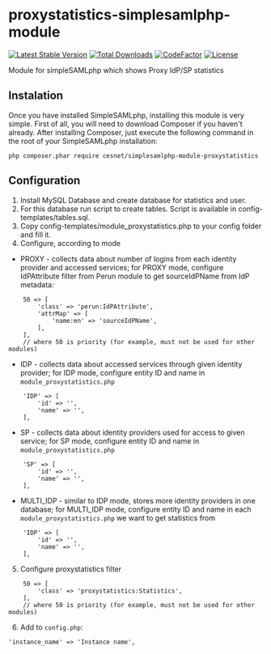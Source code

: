 # proxystatistics-simplesamlphp-module
[![Latest Stable Version](https://poser.pugx.org/cesnet/simplesamlphp-module-proxystatistics/v/stable)](https://packagist.org/packages/cesnet/simplesamlphp-module-proxystatistics)
[![Total Downloads](https://poser.pugx.org/cesnet/simplesamlphp-module-proxystatistics/downloads)](https://packagist.org/packages/cesnet/simplesamlphp-module-proxystatistics)
[![CodeFactor](https://www.codefactor.io/repository/github/cesnet/proxystatistics-simplesamlphp-module/badge)](https://www.codefactor.io/repository/github/cesnet/proxystatistics-simplesamlphp-module)
[![License](https://poser.pugx.org/cesnet/simplesamlphp-module-proxystatistics/license)](https://packagist.org/packages/cesnet/simplesamlphp-module-proxystatistics)

Module for simpleSAMLphp which shows Proxy IdP/SP statistics

## Instalation
Once you have installed SimpleSAMLphp, installing this module is very simple. First of all, you will need to download Composer if you haven't already. After installing Composer, just execute the following command in the root of your SimpleSAMLphp installation:

`php composer.phar require cesnet/simplesamlphp-module-proxystatistics`


## Configuration
1. Install MySQL Database and create database for statistics and user. 
2. For this database run script to create tables. Script is available in config-templates/tables.sql.
3. Copy config-templates/module_proxystatistics.php to your config folder and fill it.
4. Configure, according to mode

* PROXY - collects data about number of logins from each identity provider and accessed services; for PROXY mode, configure IdPAttribute filter from Perun module to get sourceIdPName from IdP metadata:
```
    50 => [
        'class' => 'perun:IdPAttribute',
        'attrMap' => [
            'name:en' => 'sourceIdPName',
        ],
    ],
    // where 50 is priority (for example, must not be used for other modules)
```
* IDP - collects data about accessed services through given identity provider; for IDP mode, configure entity ID and name in `module_proxystatistics.php`
```
    'IDP' => [
        'id' => '',
        'name' => '',
    ],
```
* SP - collects data about identity providers used for access to given service; for SP mode, configure entity ID and name in `module_proxystatistics.php`
```
    'SP' => [
        'id' => '',
        'name' => '',
    ],
```
* MULTI_IDP - similar to IDP mode, stores more identity providers in one database; for MULTI_IDP mode, configure entity ID and name in each `module_proxystatistics.php` we want to get statistics from
```
    'IDP' => [
        'id' => '',
        'name' => '',
    ],
```
5. Configure proxystatistics filter
```
    50 => [
        'class' => 'proxystatistics:Statistics',
    ],
    // where 50 is priority (for example, must not be used for other modules)
```
6. Add to `config.php`:
```
'instance_name' => 'Instance name',
```
